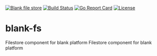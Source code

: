 [![Blank file store](https://img.shields.io/badge/blank-filestore-orange.svg)](https://github.com/getblank/blank-filestore)
[![Build Status](https://travis-ci.org/getblank/blank-fs.svg?branch=master)](https://travis-ci.org/getblank/blank-fs)
[![Go Report Card](https://goreportcard.com/badge/github.com/getblank/blank-fs)](https://goreportcard.com/report/github.com/getblank/blank-fs)
[![License](https://img.shields.io/badge/license-GPL%20v3-blue.svg)](https://github.com/getblank/blank-fs/blob/master/LICENSE)


# blank-fs
Filestore component for blank platform
Filestore component for blank platform
